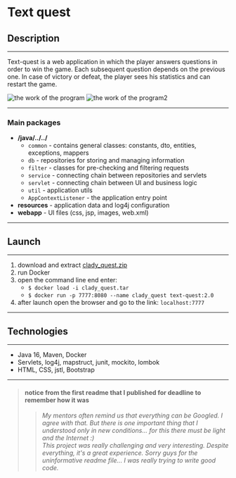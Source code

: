 # Text quest
## Description
***
Text-quest is a web application in which the player answers questions in order to win the game.
Each subsequent question depends on the previous one. In case of victory or defeat, the player sees his 
statistics and can restart the game.

![the work of the program](https://i.imgur.com/Znjd4CK.png)
![the work of the program2](https://i.imgur.com/Z6qlHou.png)
***
### Main packages
* **/java/../../**
  - ```common``` - contains general classes: constants, dto, entities, exceptions, mappers
  - ```db``` - repositories for storing and managing information
  - ```filter``` - classes for pre-checking and filtering requests
  - ```service``` - connecting chain between repositories and servlets
  - ```servlet``` - connecting chain between UI and business logic
  - ```util``` - application utils
  - ```AppContextListener``` - the application entry point
* **resources** - application data and log4j configuration
* **webapp** - UI files (css, jsp, images, web.xml)
***
## Launch
***
1. download and extract [clady_quest.zip](https://drive.google.com/file/d/1DZPT5nKUwSwvZ1-2bgrLXf1rfEssonF_/view?usp=sharing)
2. run Docker
3. open the command line end enter: 
   * ```$ docker load -i clady_quest.tar```
   * ```$ docker run -p 7777:8080 --name clady_quest text-quest:2.0```
4. after launch open the browser and go to the link: ```localhost:7777```
***
## Technologies
***
* Java 16, Maven, Docker
* Servlets, log4j, mapstruct, junit, mockito, lombok
* HTML, CSS, jstl, Bootstrap
***
> #### notice from the first readme that I published for deadline to remember how it was
>> _My mentors often remind us that everything can be Googled. I agree with that. But there is one important 
thing that I understood only in new conditions... for this there must be light and the Internet :)_     
_This project was really challenging and very interesting. Despite everything, it's a great experience. 
Sorry guys for the uninformative readme file... I was really trying to write good code._